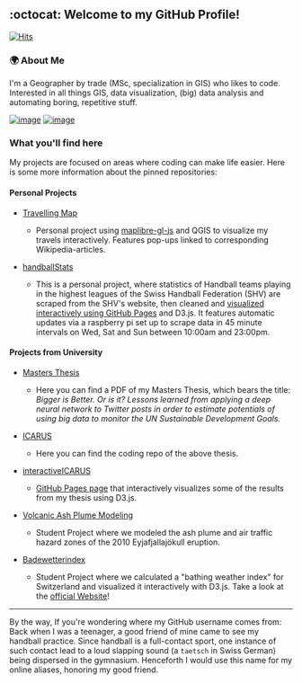 ## :octocat: Welcome to my GitHub Profile! 
[![Hits](https://hits.seeyoufarm.com/api/count/incr/badge.svg?url=https%3A%2F%2Fgithub.com%2Ftaetscher&count_bg=%2379C83D&title_bg=%23555555&icon=&icon_color=%23E7E7E7&title=Website+Views+%5Bdaily+%2F+total+since+January+2021%5D&edge_flat=false)](https://hits.seeyoufarm.com)

### :earth_africa: About Me
I'm a Geographer by trade (MSc, specialization in GIS) who likes to code. Interested in all things GIS, data visualization, (big) data analysis and automating boring, repetitive stuff.

[![image](https://img.shields.io/badge/LinkedIn-0077B5?style=for-the-badge&logo=linkedin&logoColor=white)](https://www.linkedin.com/in/benjamin-sch%C3%BCpbach-0a1b15129/)
[![image](https://img.shields.io/badge/Stack_Overflow-FE7A16?style=for-the-badge&logo=stack-overflow&logoColor=white)](https://stackoverflow.com/users/13389221/taetscher)

### What you'll find here
My projects are focused on areas where coding can make life easier.
Here is some more information about the pinned repositories:

#### Personal Projects

- [Travelling Map](https://github.com/taetscher/travels)
    - Personal project using [maplibre-gl-js](https://maplibre.org/) and QGIS to visualize my travels interactively. Features pop-ups linked to corresponding Wikipedia-articles.


- [handballStats](https://github.com/taetscher/HBS)
    - This is a personal project, where statistics of Handball teams playing in the highest leagues of the Swiss Handball Federation (SHV) are scraped from the SHV's website, then cleaned and [visualized interactively using GitHub Pages](https://taetscher.github.io/HBS/) and D3.js. It features automatic updates via a raspberry pi set up to scrape data in 45 minute intervals on Wed, Sat and Sun between 10:00am and 23:00pm.


#### Projects from University
- [Masters Thesis](https://github.com/taetscher/MastersThesis)
    - Here you can find a PDF of my Masters Thesis, which bears the title: _Bigger is Better. Or is it? Lessons learned from applying a deep neural network to Twitter posts in order to estimate potentials of using big data to monitor the UN Sustainable Development Goals._
    
- [ICARUS](https://github.com/taetscher/ICARUS)
    - Here you can find the coding repo of the above thesis. 
    
- [interactiveICARUS](https://github.com/taetscher/interactiveICARUS) 
    - [GitHub Pages page](https://taetscher.github.io/interactiveICARUS/) that interactively visualizes some of the results from my thesis using D3.js.
    
- [Volcanic Ash Plume Modeling](https://github.com/taetscher/2018-volcanic-ash-plume)
    - Student Project where we modeled the ash plume and air traffic hazard zones of the 2010 Eyjafjallajökull eruption.
    
- [Badewetterindex](https://github.com/taetscher/OpenData_taetscher)
    - Student Project where we calculated a "bathing weather index" for Switzerland and visualized it interactively with D3.js. Take a look at the [official Website](https://badewetter-index-schweiz.opendata.iwi.unibe.ch/)!





---
By the way, If you're wondering where my GitHub username comes from:
Back when I was a teenager, a good friend of mine came to see my handball practice. Since handball is a full-contact sport, one instance of such contact lead to a loud slapping sound (a ```taetsch``` in Swiss German) being dispersed in the gymnasium. Henceforth I would use this name for my online aliases, honoring my good friend.
